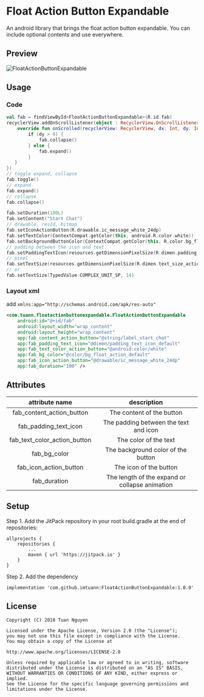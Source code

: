 # Float Action Button Expandable

An android library that brings the float action button expandable. You can include optional contents and use everywhere.

## Preview

![FloatActionButtonExpandable][FloatActionButtonExpandable]

## Usage

### Code

```kotlin
val fab = findViewById<FloatActionButtonExpandable>(R.id.fab)
recyclerView.addOnScrollListener(object : RecyclerView.OnScrollListener() {
    override fun onScrolled(recyclerView: RecyclerView, dx: Int, dy: Int) {
        if (dy > 0) {
            fab.collapse()
        } else {
            fab.expand()
        }
   }
})
// toggle expand, collapse
fab.toggle()
// expand
fab.expand()
// collapse
fab.collapse()

fab.setDuration(100L)
fab.setContent("Start Chat")
// drawable, resId, bitmap
fab.setIconActionButton(R.drawable.ic_message_white_24dp)
fab.setTextColor(ContextCompat.getColor(this, android.R.color.white))
fab.setBackgroundButtonColor(ContextCompat.getColor(this, R.color.bg_float_action_default))
// padding between the icon and text
fab.setPaddingTextIcon(resources.getDimensionPixelSize(R.dimen.padding_text_icon_default))
// pixel
fab.setTextSize(resources.getDimensionPixelSize(R.dimen.text_size_action_button_default).toFloat())
// or
fab.setTextSize(TypedValue.COMPLEX_UNIT_SP, 14)
```

### Layout xml

add `xmlns:app="http://schemas.android.com/apk/res-auto"`

```xml
<com.tuann.floatactionbuttonexpandable.FloatActionButtonExpandable
    android:id="@+id/fab"
    android:layout_width="wrap_content"
    android:layout_height="wrap_content"
    app:fab_content_action_button="@string/label_start_chat"
    app:fab_padding_text_icon="@dimen/padding_text_icon_default"
    app:fab_text_color_action_button="@android:color/white"
    app:fab_bg_color="@color/bg_float_action_default"
    app:fab_icon_action_button="@drawable/ic_message_white_24dp"
    app:fab_duration="100" />
```

## Attributes

|attribute name|description|
|:-:|:-:|
|fab_content_action_button|The content of the button|
|fab_padding_text_icon|The padding between the text and icon|
|fab_text_color_action_button|The color of the text|
|fab_bg_color|The background color of the button|
|fab_icon_action_button|The icon of the button|
|fab_duration|The length of the expand or collapse animation|

## Setup

Step 1. Add the JitPack repository in your root build.gradle at the end of repositories:
```
allprojects {
    repositories {
		...
	    maven { url 'https://jitpack.io' }
	}
}
```

Step 2. Add the dependency
```
implementation 'com.github.imtuann:FloatActionButtonExpandable:1.0.0'
```

## License

```
Copyright (C) 2018 Tuan Nguyen

Licensed under the Apache License, Version 2.0 (the "License");
you may not use this file except in compliance with the License.
You may obtain a copy of the License at

http://www.apache.org/licenses/LICENSE-2.0

Unless required by applicable law or agreed to in writing, software
distributed under the License is distributed on an "AS IS" BASIS,
WITHOUT WARRANTIES OR CONDITIONS OF ANY KIND, either express or implied.
See the License for the specific language governing permissions and
limitations under the License.
```

[FloatActionButtonExpandable]: /art/FloatActionButtonExpandable.gif